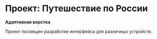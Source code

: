 # Проект: Путешествие по России

**Адаптивная верстка**

Проект посвящен разработке интерфейса для различных устройств.
